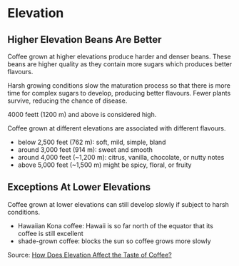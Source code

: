 
# Elevation

## Higher Elevation Beans Are Better

Coffee grown at higher elevations produce harder and denser beans. These beans are higher quality as they contain more sugars which produces better flavours.

Harsh growing conditions slow the maturation process so that there is more time for complex sugars to develop, producing better flavours. Fewer plants survive, reducing the chance of disease.

4000 feett (1200 m) and above is considered high.

Coffee grown at different elevations are associated with different flavours.

* below 2,500 feet (762 m): soft, mild, simple, bland
* around 3,000 feet (914 m): sweet and smooth
* around 4,000 feet (~1,200 m): citrus, vanilla, chocolate, or nutty notes
* above 5,000 feet (~1,500 m) might be spicy, floral, or fruity

## Exceptions At Lower Elevations

Coffee grown at lower elevations can still develop slowly if subject to harsh conditions.

* Hawaiian Kona coffee: Hawaii is so far north of the equator that its coffee is still excellent
* shade-grown coffee: blocks the sun so coffee grows more slowly

Source: [How Does Elevation Affect the Taste of Coffee?](https://driftaway.coffee/elevation/)

